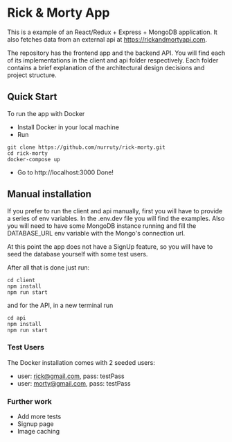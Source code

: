 # Rick & Morty App

This is a example of an React/Redux + Express + MongoDB application. It also fetches data from an external api at https://rickandmortyapi.com.

The repository has the frontend app and the backend API. You will find each of its implementations in the client and api folder respectively. Each folder contains a brief explanation of the architectural design decisions and project structure. 

## Quick Start
To run the app with Docker
- Install Docker in your local machine
- Run
```
git clone https://github.com/nurruty/rick-morty.git
cd rick-morty
docker-compose up
```
- Go to http://localhost:3000
Done! 

## Manual installation
If you prefer to run the client and api manually, first you will have to provide a series of env variables. In the .env.dev file you will find the examples.
Also you will need to have some MongoDB instance running and fill the DATABASE_URL env variable with the Mongo's connection url.

At this point the app does not have a SignUp feature, so you will have to seed the database yourself with some test users.

After all that is done just run:
```
cd client
npm install
npm run start
```
and for the API, in a new terminal run
```
cd api
npm install
npm run start
```

### Test Users
The Docker installation comes with 2 seeded users:
  - user: rick@gmail.com, pass: testPass
  - user: morty@gmail.com, pass: testPass 
 
### Further work
- Add more tests
- Signup page
- Image caching
